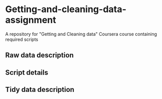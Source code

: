 # Getting-and-cleaning-data-assignment

A repository for "Getting and Cleaning data" Coursera course containing required scripts

## Raw data description



## Script details






## Tidy data description


